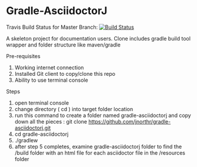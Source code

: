 Gradle-AsciidoctorJ
=======
Travis Build Status for Master Branch: [![Build Status](https://travis-ci.org/jnorthr/gradle-asciidoctorj.svg?branch=master)](https://travis-ci.org/jnorthr/gradle-asciidoctorj)

A skeleton project for documentation users. Clone includes gradle build tool wrapper and folder structure like maven/gradle

Pre-requisites

1. Working internet connection
2. Installed Git client to copy/clone this repo
3. Ability to use terminal console

Steps
1. open terminal console
2. change directory ( cd ) into target folder location
3. run this command to create a folder named gradle-asciidoctorj and copy down all the pieces :
	git clone https://github.com/jnorthr/gradle-asciidoctorj.git
4. cd gradle-asciidoctorj
5. ./gradlew
6. after step 5 completes, examine gradle-asciidoctorj folder to find the /build folder with an html file for each asciidoctor file in the /resources folder 



